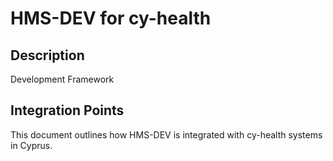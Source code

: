 # HMS-DEV for cy-health

## Description

Development Framework

## Integration Points

This document outlines how HMS-DEV is integrated with cy-health systems in Cyprus.
